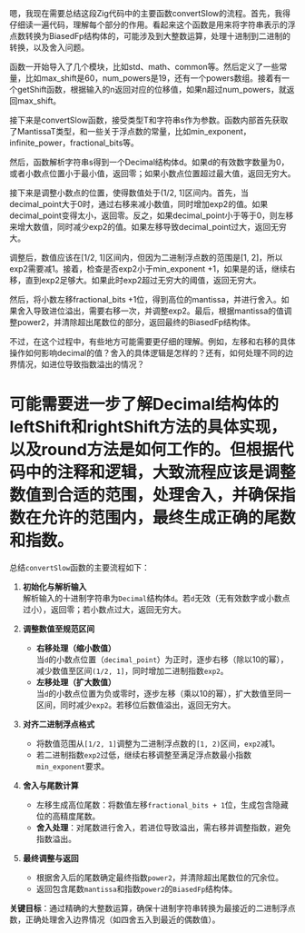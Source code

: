 嗯，我现在需要总结这段Zig代码中的主要函数convertSlow的流程。首先，我得仔细读一遍代码，理解每个部分的作用。看起来这个函数是用来将字符串表示的浮点数转换为BiasedFp结构体的，可能涉及到大整数运算，处理十进制到二进制的转换，以及舍入问题。

函数一开始导入了几个模块，比如std、math、common等。然后定义了一些常量，比如max_shift是60，num_powers是19，还有一个powers数组。接着有一个getShift函数，根据输入的n返回对应的位移值，如果n超过num_powers，就返回max_shift。

接下来是convertSlow函数，接受类型T和字符串s作为参数。函数内部首先获取了MantissaT类型，和一些关于浮点数的常量，比如min_exponent，infinite_power，fractional_bits等。

然后，函数解析字符串s得到一个Decimal结构体d。如果d的有效数字数量为0，或者小数点位置小于最小值，返回零；如果小数点位置超过最大值，返回无穷大。

接下来是调整小数点的位置，使得数值处于(1/2, 1]区间内。首先，当decimal_point大于0时，通过右移来减小数值，同时增加exp2的值。如果decimal_point变得太小，返回零。反之，如果decimal_point小于等于0，则左移来增大数值，同时减少exp2的值。如果左移导致decimal_point过大，返回无穷大。

调整后，数值应该在[1/2, 1]区间内，但因为二进制浮点数的范围是[1, 2]，所以exp2需要减1。接着，检查是否exp2小于min_exponent +1，如果是的话，继续右移，直到exp2足够大。如果此时exp2超过无穷大的阈值，返回无穷大。

然后，将小数左移fractional_bits +1位，得到高位的mantissa，并进行舍入。如果舍入导致进位溢出，需要右移一次，并调整exp2。最后，根据mantissa的值调整power2，并清除超出尾数位的部分，返回最终的BiasedFp结构体。

不过，在这个过程中，有些地方可能需要更仔细的理解。例如，左移和右移的具体操作如何影响decimal的值？舍入的具体逻辑是怎样的？还有，如何处理不同的边界情况，如进位导致指数溢出的情况？

可能需要进一步了解Decimal结构体的leftShift和rightShift方法的具体实现，以及round方法是如何工作的。但根据代码中的注释和逻辑，大致流程应该是调整数值到合适的范围，处理舍入，并确保指数在允许的范围内，最终生成正确的尾数和指数。
================================================
总结`convertSlow`函数的主要流程如下：

1. **初始化与解析输入**  
   解析输入的十进制字符串为`Decimal`结构体`d`。若`d`无效（无有效数字或小数点过小），返回零；若小数点过大，返回无穷大。

2. **调整数值至规范区间**  
   - **右移处理（缩小数值）**  
     当`d`的小数点位置（`decimal_point`）为正时，逐步右移（除以10的幂），减少数值至区间`(1/2, 1]`，同时增加二进制指数`exp2`。
   - **左移处理（扩大数值）**  
     当`d`的小数点位置为负或零时，逐步左移（乘以10的幂），扩大数值至同一区间，同时减少`exp2`。若移位后数值溢出，返回无穷大。

3. **对齐二进制浮点格式**  
   - 将数值范围从`[1/2, 1]`调整为二进制浮点数的`[1, 2)`区间，`exp2`减1。
   - 若二进制指数`exp2`过低，继续右移调整至满足浮点数最小指数`min_exponent`要求。

4. **舍入与尾数计算**  
   - 左移生成高位尾数：将数值左移`fractional_bits + 1`位，生成包含隐藏位的高精度尾数。
   - **舍入处理**：对尾数进行舍入，若进位导致溢出，需右移并调整指数，避免指数溢出。

5. **最终调整与返回**  
   - 根据舍入后的尾数确定最终指数`power2`，并清除超出尾数位的冗余位。
   - 返回包含尾数`mantissa`和指数`power2`的`BiasedFp`结构体。

**关键目标**：通过精确的大整数运算，确保十进制字符串转换为最接近的二进制浮点数，正确处理舍入边界情况（如四舍五入到最近的偶数值）。
